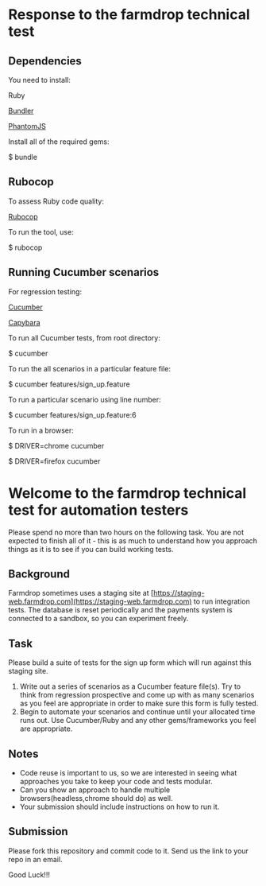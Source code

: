 # Response to the farmdrop technical test

## Dependencies

You need to install:

Ruby

[Bundler](http://bundler.io/)

[PhantomJS](https://github.com/teampoltergeist/poltergeist#installing-phantomjs)

Install all of the required gems:

$ bundle

## Rubocop

To assess Ruby code quality:

[Rubocop](https://github.com/bbatsov/rubocop)

To run the tool, use:

$ rubocop

## Running Cucumber scenarios

For regression testing:

[Cucumber](http://cukes.info/)

[Capybara](https://github.com/jnicklas/capybara)

To run all Cucumber tests, from root directory:

$ cucumber

To run the all scenarios in a particular feature file:

$ cucumber features/sign_up.feature  

To run a particular scenario using line number:

$ cucumber features/sign_up.feature:6

To run in a browser:

$ DRIVER=chrome cucumber

$ DRIVER=firefox cucumber


# Welcome to the farmdrop technical test for automation testers

Please spend no more than two hours on the following task. You are not expected to finish all of it - this is as much to understand how you approach things as it is to see if you can build working tests.

## Background
Farmdrop sometimes uses a staging site at [https://staging-web.farmdrop.com](https://staging-web.farmdrop.com) to run integration tests.  The database is reset periodically and the payments system is connected to a sandbox, so you can experiment freely.

## Task
Please build a suite of tests for the sign up form which will run against this staging site.

1. Write out a series of scenarios as a Cucumber feature file(s). Try to think from regression prospective and come up with as many scenarios as you feel are appropriate in order to make sure this form is fully tested.
2. Begin to automate your scenarios and continue until your allocated time runs out. Use Cucumber/Ruby and any other gems/frameworks you feel are appropriate.

## Notes
* Code reuse is important to us, so we are interested in seeing what approaches you take to keep your code and tests modular.
* Can you show an approach to handle multiple browsers(headless,chrome should do) as well.
* Your submission should include instructions on how to run it.

## Submission
Please fork this repository and commit code to it. Send us the link to your repo in an email.

Good Luck!!!
